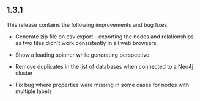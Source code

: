 
## 1.3.1

This release contains the following improvements and bug fixes:

- Generate zip file on csv export - exporting the nodes and relationships as two files didn't work consistently in all web browsers.

- Show a loading spinner while generating perspective

- Remove duplicates in the list of databases when connected to a Neo4j cluster

- Fix bug where properties were missing in some cases for nodes with multiple labels


